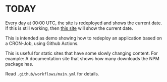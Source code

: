 # TODAY
Every day at 00:00 UTC, the site is redeployed and shows the current date.
If this is still working, then [this site](https://LorisSigrist.github.io/today) will show the current date.



This is intended as demo showing how to redeploy an application based on a CRON-Job, using Github Actions.

This is useful for static sites that have some slowly changing content.
For example: A documentation site that shows how many downloads the NPM package has.

Read `.github/workflows/main.yml` for details.